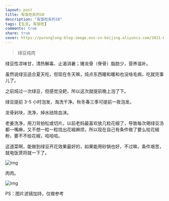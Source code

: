 ```yaml
---
layout: post
title: 有饭吃系列10
description: "有饭吃系列10"
tags: [生活, 有饭吃]
comments: true
share: true
cover: https://puronglong-blog-image.oss-cn-beijing.aliyuncs.com/2021-01-31-IMG_4560.jpg
---
```


> 绿豆炖肉

<!-- more -->

绿豆性凉味甘，清热解毒、止渴消暑；猪龙骨（脊骨）脂肪少，营养滋补。

虽然说绿豆适合夏天吃，但现在冬天嘛，炖点东西暖和暖和也没啥毛病，吃就完事儿了。

之前炖过一次绿豆，但感觉没耙，所以这次就提前晚上泡了下。

绿豆提前 3-5 小时泡发，淘洗干净。秋冬春三季可提前一夜泡发。

龙骨剁块，洗净，焯水祛除血沫。

老姜洗净，用刀背拍松或切片。以前老妈最喜欢放几粒花椒了，导致每次喝绿豆汤都一嘴麻，又不想一粒一粒找出花椒麻烦，所以现在自己有条件做了要么给花椒粉，要不不给花椒，哈哈哈。

这道菜啊，能做到绿豆开花效果最好的，如果能用砂锅也好，不过嘛，条件艰苦，就电饭煲将就一下了。

![img](https://puronglong-blog-image.oss-cn-beijing.aliyuncs.com/2021-01-31-IMG_4560.jpg)

肉肉。

![img](https://puronglong-blog-image.oss-cn-beijing.aliyuncs.com/2021-01-31-IMG_4563.JPG)

PS：图片滤镜加持，仅做参考
